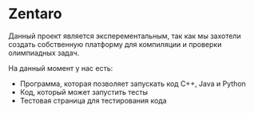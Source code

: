 # Zentaro

Данный проект является эксперементальным, так как мы захотели создать собственную платформу для компиляции и проверки олимпиадных задач.

На данный момент у нас есть:
- Программа, которая позволяет запускать код C++, Java и Python
- Код, который может запустить тесты
- Тестовая страница для тестирования кода

